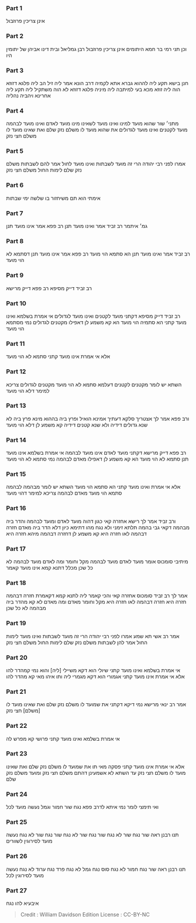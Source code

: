 
### Part 1
אינן צריכין פרוזבול

### Part 2
וכן תני רמי בר חמא היתומים אינן צריכין פרוזבול רבן גמליאל ובית דינו אביהן של יתומין היו

### Part 3
חנן בישא תקע ליה לההוא גברא אתא לקמיה דרב הונא אמר ליה זיל הב ליה פלגא דזוזא הוה ליה זוזא מכא בעי למיתבה ליה מיניה פלגא דזוזא לא הוה משתקיל ליה תקע ליה אחרינא ויהביה נהליה

### Part 4
מתני׳ שור שהוא מועד למינו ואינו מועד לשאינו מינו מועד לאדם ואינו מועד לבהמה מועד לקטנים ואינו מועד לגדולים את שהוא מועד לו משלם נזק שלם ואת שאינו מועד לו משלם חצי נזק

### Part 5
אמרו לפני רבי יהודה הרי זה מועד לשבתות ואינו מועד לחול אמר להם לשבתות משלם נזק שלם לימות החול משלם חצי נזק

### Part 6
אימתי הוא תם משיחזור בו שלשה ימי שבתות

### Part 7
גמ׳ איתמר רב זביד אמר ואינו מועד תנן רב פפא אמר אינו מועד תנן

### Part 8
רב זביד אמר ואינו מועד תנן הא סתמא הוי מועד רב פפא אמר אינו מועד תנן דסתמא לא הוי מועד

### Part 9
רב זביד דייק מסיפא רב פפא דייק מרישא

### Part 10
רב זביד דייק מסיפא דקתני מועד לקטנים ואינו מועד לגדולים אי אמרת בשלמא ואינו מועד קתני הא סתמיה הוי מועד הא קא משמע לן דאפילו מקטנים לגדולים נמי מסתמא הוי מועד

### Part 11
אלא אי אמרת אינו מועד קתני סתמא לא הוי מועד

### Part 12
השתא יש לומר מקטנים לקטנים דעלמא סתמא לא הוי מועד מקטנים לגדולים צריכא למימר דלא הוי מועד

### Part 13
ורב פפא אמר לך אצטריך סלקא דעתיך אמינא הואיל ופרץ ביה בההוא מינא פרץ ביה לא שנא גדולים דידיה ולא שנא קטנים דידיה קא משמע לן דלא הוי מועד

### Part 14
רב פפא דייק מרישא דקתני מועד לאדם אינו מועד לבהמה אי אמרת בשלמא אינו מועד תנן סתמא לא הוי מועד הא קא משמע לן דאפילו מאדם לבהמה נמי סתמא לא הוי מועד

### Part 15
אלא אי אמרת ואינו מועד קתני הא סתמא הוי מועד השתא יש לומר מבהמה לבהמה סתמא הוי מועד מאדם לבהמה צריכא למימר דהוי מועד

### Part 16
ורב זביד אמר לך רישא אחזרה קאי כגון דהוה מועד לאדם ומועד לבהמה והדר ביה מבהמה דקאי גבי בהמה תלתא זימני ולא נגח מהו דתימא כיון דלא הדר ביה מאדם חזרה דבהמה לאו חזרה היא קא משמע לן דחזרה דבהמה מיהא חזרה היא

### Part 17
מיתיבי סומכוס אומר מועד לאדם מועד לבהמה מקל וחומר ומה לאדם מועד לבהמה לא כל שכן מכלל דתנא קמא אינו מועד קאמר

### Part 18
אמר לך רב זביד סומכוס אחזרה קאי והכי קאמר ליה לתנא קמא דקאמרת חזרה דבהמה חזרה היא חזרה דבהמה לאו חזרה היא מקל וחומר מאדם ומה מאדם לא קא מהדר ביה מבהמה לא כל שכן

### Part 19
אמר רב אשי תא שמע אמרו לפני רבי יהודה הרי זה מועד לשבתות ואינו מועד לימות החול אמר להן לשבתות משלם נזק שלם לימות החול משלם חצי נזק

### Part 20
אי אמרת בשלמא ואינו מועד קתני שיולי הוא דקא משיילי [ליה] והוא נמי קמהדר להו אלא אי אמרת אינו מועד קתני אגמורי הוא דקא מגמרי ליה ותו איהו מאי קא מהדר להו

### Part 21
אמר רב ינאי מרישא נמי דיקא דקתני את שמועד לו משלם נזק שלם ואת שאינו מועד לו [משלם] חצי נזק

### Part 22
אי אמרת בשלמא ואינו מועד קתני פרושי קא מפרש לה

### Part 23
אלא אי אמרת אינו מועד קתני פסקה מאי תו את שמועד לו משלם נזק שלם ואת שאינו מועד לו משלם חצי נזק עד השתא לא אשמעינן דהתם משלם חצי נזק ומועד משלם נזק שלם

### Part 24
ואי תימצי לומר נמי איתא לדרב פפא נגח שור חמור וגמל נעשה מועד לכל

### Part 25
תנו רבנן ראה שור נגח שור לא נגח שור נגח שור לא נגח שור נגח שור לא נגח נעשה מועד לסירוגין לשוורים

### Part 26
תנו רבנן ראה שור נגח חמור לא נגח סוס נגח גמל לא נגח פרד נגח ערוד לא נגח נעשה מועד לסירוגין לכל

### Part 27
איבעיא להו נגח

>Credit : William Davidson Edition
>License : CC-BY-NC